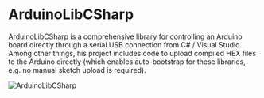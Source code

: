 # ArduinoLibCSharp
ArduinoLibCSharp is a comprehensive library for controlling an Arduino board directly through a serial USB connection from C# / Visual Studio. Among other things, his project includes code to upload compiled HEX files to the Arduino directly (which enables auto-bootstrap for these libraries, e.g. no manual sketch upload is required).

![ArduinoLibCSharp](https://github.com/christophediericx/ArduinoLibCSharp/blob/master/Images/ArduinoLibCSharp-header.png)
